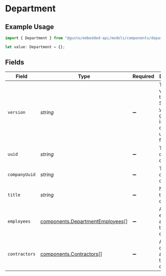 # Department

## Example Usage

```typescript
import { Department } from "@gusto/embedded-api/models/components/department.js";

let value: Department = {};
```

## Fields

| Field                                                                                                                                                             | Type                                                                                                                                                              | Required                                                                                                                                                          | Description                                                                                                                                                       |
| ----------------------------------------------------------------------------------------------------------------------------------------------------------------- | ----------------------------------------------------------------------------------------------------------------------------------------------------------------- | ----------------------------------------------------------------------------------------------------------------------------------------------------------------- | ----------------------------------------------------------------------------------------------------------------------------------------------------------------- |
| `version`                                                                                                                                                         | *string*                                                                                                                                                          | :heavy_minus_sign:                                                                                                                                                | The current version of the object. See the [versioning guide](https://docs.gusto.com/embedded-payroll/docs/idempotency) for information on how to use this field. |
| `uuid`                                                                                                                                                            | *string*                                                                                                                                                          | :heavy_minus_sign:                                                                                                                                                | The UUID of the department                                                                                                                                        |
| `companyUuid`                                                                                                                                                     | *string*                                                                                                                                                          | :heavy_minus_sign:                                                                                                                                                | The UUID of the company                                                                                                                                           |
| `title`                                                                                                                                                           | *string*                                                                                                                                                          | :heavy_minus_sign:                                                                                                                                                | Name of the department                                                                                                                                            |
| `employees`                                                                                                                                                       | [components.DepartmentEmployees](../../models/components/departmentemployees.md)[]                                                                                | :heavy_minus_sign:                                                                                                                                                | Array of employees assigned to the department.                                                                                                                    |
| `contractors`                                                                                                                                                     | [components.Contractors](../../models/components/contractors.md)[]                                                                                                | :heavy_minus_sign:                                                                                                                                                | Array of contractors assigned to the department.                                                                                                                  |